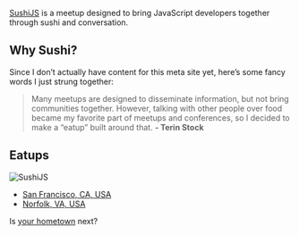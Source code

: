 [SushiJS](http://www.sushijs.org) is a meetup designed to bring JavaScript developers together through sushi and conversation.

## Why Sushi?

Since I don’t actually have content for this meta site yet, here’s some fancy words I just strung together:

> Many meetups are designed to disseminate information, but not bring communities together. However, talking with other people over food became my favorite part of meetups and conferences, so I decided to make a “eatup” built around that.
> **- Terin Stock**

## Eatups

![SushiJS](//www.gravatar.com/avatar/d32635f156e30c2f863ec95af93aef18?s=200)

* [San Francisco, CA, USA](/san-francisco-ca-usa)
* [Norfolk, VA, USA](/norfolk-va-usa)

Is [your hometown](https://github.com/sushijs/meta/issues/new) next?
